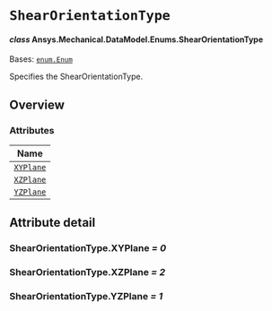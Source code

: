 # `ShearOrientationType`

<a id="ansys.mechanical.stubs.v241.Ansys.Mechanical.DataModel.Enums.ShearOrientationType"></a>

#### *class* Ansys.Mechanical.DataModel.Enums.ShearOrientationType

Bases: [`enum.Enum`](https://docs.python.org/3/library/enum.html#enum.Enum)

Specifies the ShearOrientationType.

<!-- !! processed by numpydoc !! -->

<a id="overview"></a>

## Overview

### Attributes

| Name |
| ---------------------------------------------- |
| [`XYPlane`](#ShearOrientationType.XYPlane) |
| [`XZPlane`](#ShearOrientationType.XZPlane) |
| [`YZPlane`](#ShearOrientationType.YZPlane) |

<a id="attribute-detail"></a>

## Attribute detail

<a id="ShearOrientationType.XYPlane"></a>

### ShearOrientationType.XYPlane *= 0*

<a id="ShearOrientationType.XZPlane"></a>

### ShearOrientationType.XZPlane *= 2*

<a id="ShearOrientationType.YZPlane"></a>

### ShearOrientationType.YZPlane *= 1*


